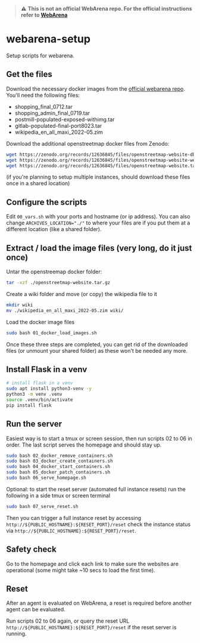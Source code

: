 > :warning: **This is not an official WebArena repo. For the official instructions refer to [WebArena](https://github.com/web-arena-x/webarena/tree/main/environment_docker)**

# webarena-setup

Setup scripts for webarena.

## Get the files

Download the necessary docker images from the [official webarena repo](https://github.com/web-arena-x/webarena/tree/main/environment_docker). You'll need the following files:
- shopping_final_0712.tar
- shopping_admin_final_0719.tar
- postmill-populated-exposed-withimg.tar
- gitlab-populated-final-port8023.tar
- wikipedia_en_all_maxi_2022-05.zim

Download the additional openstreetmap docker files from Zenodo:
```sh
wget https://zenodo.org/records/12636845/files/openstreetmap-website-db.tar.gz
wget https://zenodo.org/records/12636845/files/openstreetmap-website-web.tar.gz
wget https://zenodo.org/records/12636845/files/openstreetmap-website.tar.gz
```

(if you're planning to setup multiple instances, should download these files once in a shared location)

## Configure the scripts

Edit `00_vars.sh` with your ports and hostname (or ip address). You can also change `ARCHIVES_LOCATION="./"` to where your files are if you put them at a different location (like a shared folder).

## Extract / load the image files (very long, do it just once)

Untar the openstreemap docker folder:
```sh
tar -xzf ./openstreetmap-website.tar.gz
```

Create a wiki folder and move (or copy) the wikipedia file to it
```sh
mkdir wiki
mv ./wikipedia_en_all_maxi_2022-05.zim wiki/
```

Load the docker image files
```sh
sudo bash 01_docker_load_images.sh
```

Once these three steps are completed, you can get rid of the downloaded files (or unmount your shared folder) as these won't be needed any more.

## Install Flask in a venv

```bash
# install flask in a venv
sudo apt install python3-venv -y
python3 -m venv .venv
source .venv/bin/activate
pip install flask
```

## Run the server

Easiest way is to start a tmux or screen session, then run scripts 02 to 06 in order. The last script serves the homepage and should stay up.
```bash
sudo bash 02_docker_remove_containers.sh
sudo bash 03_docker_create_containers.sh
sudo bash 04_docker_start_containers.sh
sudo bash 05_docker_patch_containers.sh
sudo bash 06_serve_homepage.sh
```

Optional: to start the reset server (automated full instance resets) run the following in a side tmux or screen terminal
```bash
sudo bash 07_serve_reset.sh
```

Then you can trigger a full instance reset by accessing `http://${PUBLIC_HOSTNAME}:${RESET_PORT}/reset` check the instance status via `http://${PUBLIC_HOSTNAME}:${RESET_PORT}/reset`.

## Safety check

Go to the homepage and click each link to make sure the websites are operational (some might take ~10 secs to load the first time).

## Reset

After an agent is evaluated on WebArena, a reset is required before another agent can be evaluated.

Run scripts 02 to 06 again, or query the reset URL `http://${PUBLIC_HOSTNAME}:${RESET_PORT}/reset` if the reset server is running.
